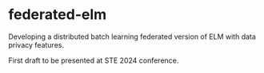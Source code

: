 # federated-elm
Developing a distributed batch learning federated version of ELM with data privacy features.

First draft to be presented at STE 2024 conference.
